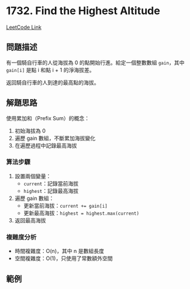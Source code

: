 # 1732. Find the Highest Altitude

[LeetCode Link](https://leetcode.com/problems/find-the-highest-altitude/)

## 問題描述
有一個騎自行車的人從海拔為 0 的點開始行進。給定一個整數數組 `gain`，其中 `gain[i]` 是點 i 和點 i + 1 的淨海拔差。

返回騎自行車的人到達的最高點的海拔。

## 解題思路
使用累加和（Prefix Sum）的概念：
1. 初始海拔為 0
2. 遍歷 gain 數組，不斷累加海拔變化
3. 在遍歷過程中記錄最高海拔

### 算法步驟
1. 設置兩個變量：
   - `current`：記錄當前海拔
   - `highest`：記錄最高海拔
2. 遍歷 gain 數組：
   - 更新當前海拔：`current += gain[i]`
   - 更新最高海拔：`highest = highest.max(current)`
3. 返回最高海拔

### 複雜度分析
- 時間複雜度：O(n)，其中 n 是數組長度
- 空間複雜度：O(1)，只使用了常數額外空間

## 範例